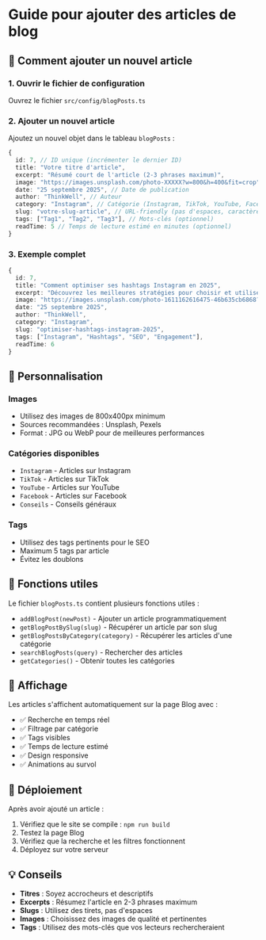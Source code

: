 # Guide pour ajouter des articles de blog

## 📝 Comment ajouter un nouvel article

### 1. Ouvrir le fichier de configuration
Ouvrez le fichier `src/config/blogPosts.ts`

### 2. Ajouter un nouvel article
Ajoutez un nouvel objet dans le tableau `blogPosts` :

```typescript
{
  id: 7, // ID unique (incrémenter le dernier ID)
  title: "Votre titre d'article",
  excerpt: "Résumé court de l'article (2-3 phrases maximum)",
  image: "https://images.unsplash.com/photo-XXXXX?w=800&h=400&fit=crop", // URL de l'image
  date: "25 septembre 2025", // Date de publication
  author: "ThinkWell", // Auteur
  category: "Instagram", // Catégorie (Instagram, TikTok, YouTube, Facebook, Conseils)
  slug: "votre-slug-article", // URL-friendly (pas d'espaces, caractères spéciaux)
  tags: ["Tag1", "Tag2", "Tag3"], // Mots-clés (optionnel)
  readTime: 5 // Temps de lecture estimé en minutes (optionnel)
}
```

### 3. Exemple complet

```typescript
{
  id: 7,
  title: "Comment optimiser ses hashtags Instagram en 2025",
  excerpt: "Découvrez les meilleures stratégies pour choisir et utiliser les hashtags Instagram. Augmentez votre portée et votre engagement avec nos conseils d'experts.",
  image: "https://images.unsplash.com/photo-1611162616475-46b635cb6868?w=800&h=400&fit=crop",
  date: "25 septembre 2025",
  author: "ThinkWell",
  category: "Instagram",
  slug: "optimiser-hashtags-instagram-2025",
  tags: ["Instagram", "Hashtags", "SEO", "Engagement"],
  readTime: 6
}
```

## 🎨 Personnalisation

### Images
- Utilisez des images de 800x400px minimum
- Sources recommandées : Unsplash, Pexels
- Format : JPG ou WebP pour de meilleures performances

### Catégories disponibles
- `Instagram` - Articles sur Instagram
- `TikTok` - Articles sur TikTok  
- `YouTube` - Articles sur YouTube
- `Facebook` - Articles sur Facebook
- `Conseils` - Conseils généraux

### Tags
- Utilisez des tags pertinents pour le SEO
- Maximum 5 tags par article
- Évitez les doublons

## 🔧 Fonctions utiles

Le fichier `blogPosts.ts` contient plusieurs fonctions utiles :

- `addBlogPost(newPost)` - Ajouter un article programmatiquement
- `getBlogPostBySlug(slug)` - Récupérer un article par son slug
- `getBlogPostsByCategory(category)` - Récupérer les articles d'une catégorie
- `searchBlogPosts(query)` - Rechercher des articles
- `getCategories()` - Obtenir toutes les catégories

## 📱 Affichage

Les articles s'affichent automatiquement sur la page Blog avec :
- ✅ Recherche en temps réel
- ✅ Filtrage par catégorie
- ✅ Tags visibles
- ✅ Temps de lecture estimé
- ✅ Design responsive
- ✅ Animations au survol

## 🚀 Déploiement

Après avoir ajouté un article :
1. Vérifiez que le site se compile : `npm run build`
2. Testez la page Blog
3. Vérifiez que la recherche et les filtres fonctionnent
4. Déployez sur votre serveur

## 💡 Conseils

- **Titres** : Soyez accrocheurs et descriptifs
- **Excerpts** : Résumez l'article en 2-3 phrases maximum
- **Slugs** : Utilisez des tirets, pas d'espaces
- **Images** : Choisissez des images de qualité et pertinentes
- **Tags** : Utilisez des mots-clés que vos lecteurs rechercheraient

